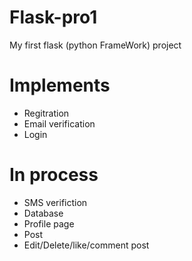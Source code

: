 # Flask-pro1

My first flask (python FrameWork) project



# Implements 
  - Regitration
  - Email verification
  - Login
  
  
# In process
  - SMS verifiction
  - Database
  - Profile page
  - Post
  - Edit/Delete/like/comment post
